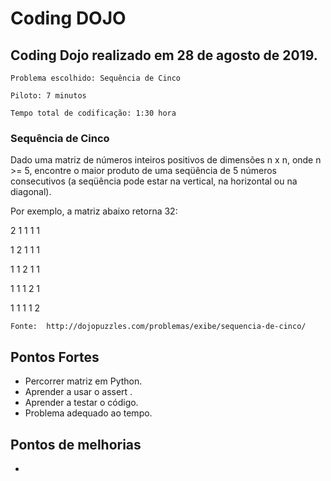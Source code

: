 # Coding DOJO


## Coding Dojo realizado em 28 de agosto de 2019.

	Problema escolhido: Sequência de Cinco

	Piloto: 7 minutos

	Tempo total de codificação: 1:30 hora


### Sequência de Cinco

Dado uma matriz de números inteiros positivos de dimensões n x n, onde n >= 5, encontre o maior produto de uma seqüência de 5 números consecutivos (a seqüência pode estar na vertical, na horizontal ou na diagonal).

Por exemplo, a matriz abaixo retorna 32:

2 1 1 1 1

1 2 1 1 1

1 1 2 1 1

1 1 1 2 1

1 1 1 1 2


	Fonte: 	http://dojopuzzles.com/problemas/exibe/sequencia-de-cinco/


## Pontos Fortes
- Percorrer matriz em Python.
- Aprender a usar o assert .
- Aprender a testar o código.
- Problema adequado ao tempo.


## Pontos de melhorias
- 
